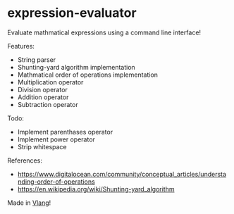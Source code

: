 # expression-evaluator
Evaluate mathmatical expressions using a command line interface!

Features:
- String parser
- Shunting-yard algorithm implementation
- Mathmatical order of operations implementation
- Multiplication operator
- Division operator
- Addition operator
- Subtraction operator

Todo:
- Implement parenthases operator
- Implement power operator
- Strip whitespace

References:
- https://www.digitalocean.com/community/conceptual_articles/understanding-order-of-operations
- https://en.wikipedia.org/wiki/Shunting-yard_algorithm

Made in [Vlang](https://github.com/vlang/v/)!
